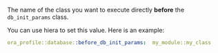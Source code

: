 The name of the class you want to execute directly **before** the `db_init_params` class.

You can use hiera to set this value. Here is an example:

```yaml
ora_profile::database::before_db_init_params:  my_module::my_class
```
